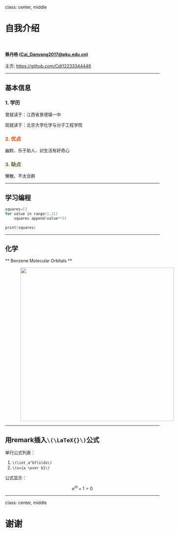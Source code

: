class: center, middle

# 自我介绍

&nbsp;
&nbsp;

#### 蔡丹杨 (Cai_Danyang2017@pku.edu.cn)  

主页: https://github.com/Cdt12233344446

---

## 基本信息

### 1. 学历

曾就读于：江西省景德镇一中

现就读于：北京大学化学与分子工程学院

### <font color="orangered">2. 优点</font>

幽默、乐于助人、对生活有好奇心

### <font color="darkolivegreen">3. 缺点</font>

懒散、不太合群

---

## 学习编程

```c
squares=[]
for value in range(1,11)
    squares.append(value**2)
    
print(squares)
```

---

## 化学

** Benzene Molecular Orbitals **

<img src="https://upload.wikimedia.org/wikipedia/commons/9/90/Benzene_Orbitals.svg" width=500 style="margin: 0px 50px">

---

## 用remark插入`\(\LaTeX{}\)`公式

单行公式列表：

1. `\(\int_a^bf(x)dx\)`
2. `\(x={a \over b}\)`

公式显示：

$$e^{i\pi} + 1 = 0$$

---

class: center, middle

# 谢谢
